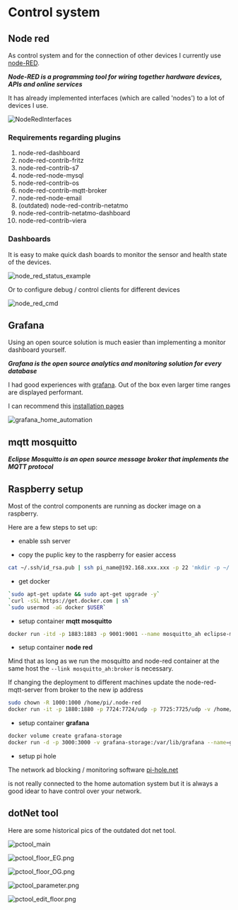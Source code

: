 # Control system

## Node red

As control system and for the connection of other devices I currently use [node-RED](https://nodered.org).

***Node-RED is a programming tool for wiring together hardware devices, APIs and online services***

It has already implemented interfaces (which are called 'nodes') to a lot of devices I use.

![NodeRedInterfaces](https://www.plantuml.com/plantuml/png/0/TP4nJyCm48Lt_uetepO3I1NAW0fYGMgH80C3ON3ZIsFXdeDzQGk_7ZlGKePErhtl-RspF8-YWmmRfzJhnHkcqniyUaFFPDHWUfoClsUM4XbfYTuri2mKMjsGsdo8_8iutabQXZ-E4gqbP-1eImw6jhQXM3F57jUNizcavfsMfZD-ZKXXf1CKHQ6iFn-VsCXBUEae_6qLKREpxuH0KQ1xcy9kNofKLwaenWxYuImF-yCcISvbf-5cfSmgHIy_gwS5D9kK-S2j6_RtT-heB1751u9s3dtmNnHpTtQdXxB0QD4r7qYUiBFI8GoEGBosJ3MhER59__4D "NodeRedInterfaces")

### Requirements regarding plugins

1. node-red-dashboard
1. node-red-contrib-fritz
1. node-red-contrib-s7
1. node-red-node-mysql
1. node-red-contrib-os
1. node-red-contrib-mqtt-broker
1. node-red-node-email
1. (outdated) node-red-contrib-netatmo
1. node-red-contrib-netatmo-dashboard
1. node-red-contrib-viera

### Dashboards

It is easy to make quick dash boards to monitor the sensor and health state of the devices.

![node_red_status_example](images/node_red_status_example.png)

Or to configure debug / control clients for different devices

![node_red_cmd](images/node_red_cmd.png)

## Grafana

Using an open source solution is much easier than implementing a monitor dashboard yourself.

***Grafana is the open source analytics and monitoring solution for every database***

I had good experiences with [grafana](https://grafana.com). Out of the box even larger time ranges are displayed performant.

I can recommend this [installation pages](https://grafana.com/docs/installation/docker/)

![grafana_home_automation](images/grafana_home_automation.png)

## mqtt mosquitto

***Eclipse Mosquitto is an open source message broker that implements the MQTT protocol***

## Raspberry setup

Most of the control components are running as docker image on a raspberry.

Here are a few steps to set up:

* enable ssh server

* copy the puplic key to the raspberry for easier access

```bash
cat ~/.ssh/id_rsa.pub | ssh pi_name@192.168.xxx.xxx -p 22 'mkdir -p ~/.ssh && cat >> ~/.ssh/authorized_keys'
```

* get docker

```bash
`sudo apt-get update && sudo apt-get upgrade -y`
`curl -sSL https://get.docker.com | sh`
`sudo usermod -aG docker $USER`
```

* setup container **mqtt mosquitto**

```bash
docker run -itd -p 1883:1883 -p 9001:9001 --name mosquitto_ah eclipse-mosquitto
```

* setup container **node red**

Mind that as long as we run the mosquitto and node-red container at the same host the `--link mosquitto_ah:broker` is necessary.

If changing the deployment to different machines update the node-red-mqtt-server from broker to the new ip address

```bash
sudo chown -R 1000:1000 /home/pi/.node-red
docker run -it -p 1880:1880 -p 7724:7724/udp -p 7725:7725/udp -v /home/pi/.node-red:/data --restart=always --name nodered_ah --link mosquitto_ah:broker nodered/node-red
```

* setup container **grafana**

```bash
docker volume create grafana-storage
docker run -d -p 3000:3000 -v grafana-storage:/var/lib/grafana --name=grafana_ah grafana/grafana
```

* setup pi hole

The network ad blocking / monitoring software [pi-hole.net](https://pi-hole.net)

is not really connected to the home automation system but it is always a good idear to have control over your network.

## dotNet tool

Here are some historical pics of the outdated dot net tool.

![pctool_main](images/pctool_main.png)

![pctool_floor_EG.png](images/pctool_floor_EG.png)

![pctool_floor_OG.png](images/pctool_floor_OG.png)

![pctool_parameter.png](images/pctool_parameter.png)

![pctool_edit_floor.png](images/pctool_edit_floor.png)